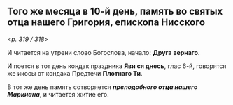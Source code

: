 
## Того же месяца в 10-й день, память во святых отца нашего Григория, епископа Нисского

<*p. 319 / 318*>

И читается на утрени слово Богослова, начало: **Друга вернаго**. 

И поется в тот день кондак праздника **Яви ся днесь**, глас 6-й, говорятся же икосы от кондака 
Предтечи **Плотнаго Ти**. 

В тот же день память сотворяется ***преподобного отца нашего Маркиана***, и читается житие его. 
